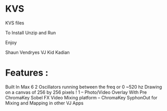 # KVS
KVS files

To Install
Unzip and Run

Enjoy

Shaun Vendryes
VJ Kid Kadian

Features :
=========================

Built In Max 6 
2 Oscillators running between the freq or 0 ~520 hz 
Drawing on a canvas of 256 by 256 pixels ! 
1 – Photo/Video Overlay With Pre ChromaKey Sobel FX 
Video Mixing platform – ChromaKey SyphonOut for Mixing and Mapping in other VJ Apps 
